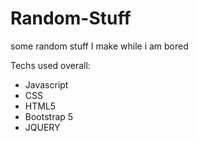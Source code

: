 # Random-Stuff
some random stuff I make while i am bored

Techs used overall:
- Javascript
- CSS
- HTML5
- Bootstrap 5
- JQUERY

